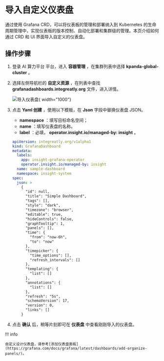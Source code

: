 # 导入自定义仪表盘

通过使用 Grafana CRD，可以将仪表板的管理和部署纳入到 Kubernetes 的生命周期管理中，实现仪表板的版本控制、自动化部署和集群级的管理。本页介绍如何通过 CRD 和 UI 界面导入自定义的仪表盘。

## 操作步骤

1. 登录 AI 算力平台 平台，进入 __容器管理__ ，在集群列表中选择 __kpanda-global-cluster__ 。

2. 选择左侧导航栏的 __自定义资源__ ，在列表中查找 __grafanadashboards.integreatly.org__ 文件，进入详情。

    ![导入仪表盘](https://docs.daocloud.io/daocloud-docs-images/docs/insight/images/importboard00.png){ width="1000"}

3. 点击 __Yaml 创建__ ，使用以下模板，在 __Json__ 字段中替换仪表盘 JSON。

    - __namespace__ ：填写目标命名空间；
    - __name__ ：填写仪表盘的名称。
    - __label__ ：必填， __operator.insight.io/managed-by: insight__ 。

    ```yaml
    apiVersion: integreatly.org/v1alpha1
    kind: GrafanaDashboard
    metadata:
      labels:
        app: insight-grafana-operator
        operator.insight.io/managed-by: insight
      name: sample-dashboard
      namespace: insight-system
    spec:
      json: >
        {
          "id": null,
          "title": "Simple Dashboard",
          "tags": [],
          "style": "dark",
          "timezone": "browser",
          "editable": true,
          "hideControls": false,
          "graphTooltip": 1,
          "panels": [],
          "time": {
            "from": "now-6h",
            "to": "now"
          },
          "timepicker": {
            "time_options": [],
            "refresh_intervals": []
          },
          "templating": {
            "list": []
          },
          "annotations": {
            "list": []
          },
          "refresh": "5s",
          "schemaVersion": 17,
          "version": 0,
          "links": []
        }
    ```

4. 点击 __确认__ 后，稍等片刻即可在 __仪表盘__ 中查看刚刚导入的仪表盘。

!!! info

    自定义设计仪表盘，请参考[添加仪表盘面板](https://grafana.com/docs/grafana/latest/dashboards/add-organize-panels/)。
